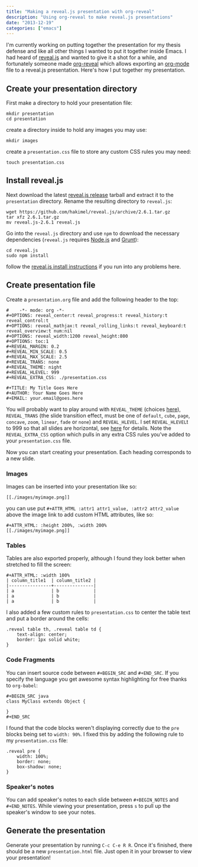 ```yaml
---
title: "Making a reveal.js presentation with org-reveal"
description: "Using org-reveal to make reveal.js presentations"
date: "2013-12-19"
categories: ["emacs"]
---
```


I'm currently working on putting together the presentation for my
thesis defense and like all other things I wanted to put it together
inside Emacs.  I had heard of
[reveal.js](https://github.com/hakimel/reveal.js/) and wanted to give
it a shot for a while, and fortunately someone made
[org-reveal](https://github.com/yjwen/org-reveal) which allows
exporting an [org-mode](http://orgmode.org) file to a reveal.js
presentation.  Here's how I put together my presentation.

## Create your presentation directory

First make a directory to hold your presentation file:

    mkdir presentation
	cd presentation

create a directory inside to hold any images you may use:

	mkdir images

create a `presentation.css` file to store any custom CSS rules you may
need:

    touch presentation.css

## Install reveal.js

Next download the latest
[reveal.js release](https://github.com/hakimel/reveal.js/releases)
tarball and extract it to the `presentation` directory.  Rename the
resulting directory to `reveal.js`:

    wget https://github.com/hakimel/reveal.js/archive/2.6.1.tar.gz
	tar xfz 2.6.1.tar.gz
	mv reveal.js-2.6.1 reveal.js

Go into the `reveal.js` directory and use `npm` to download the
necessary dependencies (`reveal.js` requires
[Node.js](http://nodejs.org/) and
[Grunt](http://gruntjs.com/getting-started#installing-the-cli)):

    cd reveal.js
    sudo npm install

follow the
[reveal.js install instructions](https://github.com/hakimel/reveal.js/#installation)
if you run into any problems here.

## Create presentation file

Create a `presentation.org` file and add the following header to the
top:

    #    -*- mode: org -*-
    #+OPTIONS: reveal_center:t reveal_progress:t reveal_history:t reveal_control:t
    #+OPTIONS: reveal_mathjax:t reveal_rolling_links:t reveal_keyboard:t reveal_overview:t num:nil
    #+OPTIONS: reveal_width:1200 reveal_height:800
    #+OPTIONS: toc:1
    #+REVEAL_MARGIN: 0.2
    #+REVEAL_MIN_SCALE: 0.5
    #+REVEAL_MAX_SCALE: 2.5
    #+REVEAL_TRANS: none
    #+REVEAL_THEME: night
    #+REVEAL_HLEVEL: 999
    #+REVEAL_EXTRA_CSS: ./presentation.css

    #+TITLE: My Title Goes Here
    #+AUTHOR: Your Name Goes Here
    #+EMAIL: your.email@goes.here

You will probably want to play around with `REVEAL_THEME` (choices
[here](https://github.com/hakimel/reveal.js/#theming)), `REVEAL_TRANS`
(the slide transition effect, must be one of `default`, `cube`,
`page`, `concave`, `zoom`, `linear`, `fade` or `none`) and
`REVEAL_HLEVEL`.  I set `REVEAL_HLEVEL`t to 999 so that all slides are
horizontal, see [here](https://github.com/yjwen/org-reveal#the-hlevel)
for details.  Note the `REVEAL_EXTRA_CSS` option which pulls in any
extra CSS rules you've added to your `presentation.css` file.

Now you can start creating your presentation.  Each heading
corresponds to a new slide.

### Images

Images can be inserted into your presentation like so:

    [[./images/myimage.png]]

you can use put `#+ATTR_HTML :attr1 attr1_value, :attr2 attr2_value`
above the image link to add custom HTML attributes, like so:

    #+ATTR_HTML: :height 200%, :width 200%
    [[./images/myimage.png]]

### Tables

Tables are also exported properly, although I found they look better
when stretched to fill the screen:

    #+ATTR_HTML: :width 100%
	| column_title1  | column_title2 |
	|----------------+---------------|
	| a              | b             |
    | a              | b             |
	| a              | b             |

I also added a few custom rules to `presentation.css` to center the
table text and put a border around the cells:

    .reveal table th, .reveal table td {
        text-align: center;
        border: 1px solid white;
    }

### Code Fragments

You can insert source code between `#+BEGIN_SRC` and `#+END_SRC`.  If
you specify the language you get awesome syntax highlighting for free
thanks to `org-babel`:

    #+BEGIN_SRC java
    class MyClass extends Object {
	
	}
    #+END_SRC

I found that the code blocks weren't displaying correctly due to the
`pre` blocks being set to `width: 90%`.  I fixed this by adding the
following rule to my `presentation.css` file:

    .reveal pre {
        width: 100%;
        border: none;
        box-shadow: none;
    }

### Speaker's notes

You can add speaker's notes to each slide between `#+BEGIN_NOTES` and
`#+END_NOTES`.  While viewing your presentation, press `s` to pull up
the speaker's window to see your notes.

## Generate the presentation

Generate your presentation by running `C-c C-e R R`.  Once it's
finished, there should be a new `presentation.html` file.  Just open
it in your browser to view your presentation!


